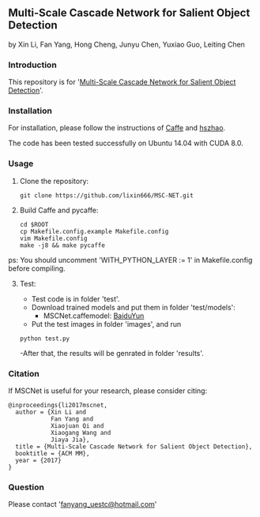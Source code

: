 ## Multi-Scale Cascade Network for Salient Object Detection

by Xin Li, Fan Yang, Hong Cheng, Junyu Chen, Yuxiao Guo, Leiting Chen

### Introduction

This repository is for '[Multi-Scale Cascade Network for Salient Object Detection](http://delivery.acm.org/10.1145/3130000/3123290/p439-li.pdf?ip=121.49.77.113&id=3123290&acc=ACTIVE%20SERVICE&key=BF85BBA5741FDC6E%2E21AB2B2297141EDA%2E4D4702B0C3E38B35%2E4D4702B0C3E38B35&CFID=840107087&CFTOKEN=16900689&__acm__=1513169790_7a38b564badf04f0c17e85a3ad61c9f4#URLTOKEN#)'.
### Installation

For installation, please follow the instructions of [Caffe](https://github.com/BVLC/caffe) and [hszhao](https://github.com/hszhao/PSPNet).

The code has been tested successfully on Ubuntu 14.04 with CUDA 8.0.

### Usage

1. Clone the repository:

   ```shell
   git clone https://github.com/lixin666/MSC-NET.git
   ```

2. Build Caffe and pycaffe:

   ```shell
   cd $ROOT
   cp Makefile.config.example Makefile.config
   vim Makefile.config
   make -j8 && make pycaffe
   ```
ps: You should uncomment 'WITH_PYTHON_LAYER := 1' in Makefile.config before compiling.


3. Test:

   - Test code is in folder 'test'.
   - Download trained models and put them in folder 'test/models':
     - MSCNet.caffemodel: [BaiduYun](https://pan.baidu.com/s/1eSfaDto)
   - Put the test images in folder 'images', and run
   
   ```shell
   python test.py
   ```
   -After that, the results will be genrated in folder 'results'.
### Citation
If MSCNet is useful for your research, please consider citing:

    @inproceedings{li2017mscnet,
      author = {Xin Li and
                Fan Yang and
                Xiaojuan Qi and
                Xiaogang Wang and
                Jiaya Jia},
      title = {Multi-Scale Cascade Network for Salient Object Detection},
      booktitle = {ACM MM},
      year = {2017}
    }

### Question
Please contact 'fanyang_uestc@hotmail.com'
